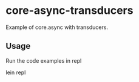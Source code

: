 # core-async-transducers

Example of core.async with transducers.

## Usage

Run the code examples in repl

lein repl
